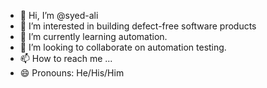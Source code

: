 - 👋 Hi, I’m @syed-ali
- 👀 I’m interested in building defect-free software products
- 🌱 I’m currently learning automation.
- 💞️ I’m looking to collaborate on automation testing.
- 📫 How to reach me ...
- 😄 Pronouns: He/His/Him

